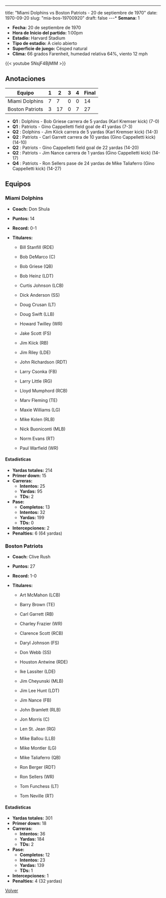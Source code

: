 ---
title: "Miami Dolphins vs Boston Patriots - 20 de septiembre de 1970"
date: 1970-09-20
slug: "mia-bos-19700920"
draft: false
---* **Semana:** 1
* **Fecha:** 20 de septiembre de 1970
* **Hora de Inicio del partido:** 1:00pm
* **Estadio:** Harvard Stadium
* **Tipo de estadio:** A cielo abierto
* **Superficie de juego:** Césped natural
* **Clima:** 66 grados Farenheit, humedad relativa 64%, viento 12 mph

{{< youtube 5NsjF4BjMlM >}}


## Anotaciones
| Equipo | 1 | 2 | 3 | 4 | Final |
|--------|---|---|---|---|-------|
| Miami Dolphins  | 7 | 7 | 0 | 0  | 14 |
| Boston Patriots  | 3 | 17 | 0 | 7  | 27 |
* **Q1** : Dolphins - Bob Griese carrera de 5 yardas (Karl Kremser kick) (7-0)
* **Q1** : Patriots - Gino Cappelletti field goal de 41 yardas (7-3)
* **Q2** : Dolphins - Jim Kiick carrera de 5 yardas (Karl Kremser kick) (14-3)
* **Q2** : Patriots - Carl Garrett carrera de 10 yardas (Gino Cappelletti kick) (14-10)
* **Q2** : Patriots - Gino Cappelletti field goal de 22 yardas (14-20)
* **Q2** : Patriots - Jim Nance carrera de 1 yardas (Gino Cappelletti kick) (14-17)
* **Q4** : Patriots - Ron Sellers pase de 24 yardas de Mike Taliaferro (Gino Cappelletti kick) (14-27)


## Equipos


### Miami Dolphins
* **Coach:** Don Shula
* **Puntos:** 14
* **Record:** 0-1
* **Titulares:** 

  * Bill Stanfill (RDE) 

  * Bob DeMarco (C) 

  * Bob Griese (QB) 

  * Bob Heinz (LDT) 

  * Curtis Johnson (LCB) 

  * Dick Anderson (SS) 

  * Doug Crusan (LT) 

  * Doug Swift (LLB) 

  * Howard Twilley (WR) 

  * Jake Scott (FS) 

  * Jim Kiick (RB) 

  * Jim Riley (LDE) 

  * John Richardson (RDT) 

  * Larry Csonka (FB) 

  * Larry Little (RG) 

  * Lloyd Mumphord (RCB) 

  * Marv Fleming (TE) 

  * Maxie Williams (LG) 

  * Mike Kolen (RLB) 

  * Nick Buoniconti (MLB) 

  * Norm Evans (RT) 

  * Paul Warfield (WR) 

#### Estadísticas
* **Yardas totales:** 214
* **Primer down:** 15
* **Carreras:**
  * **Intentos:** 25
  * **Yardas:** 95
  * **TDs:** 2
* **Pase:**
  * **Completos:** 13
  * **Intentos:** 32
  * **Yardas:** 199
  * **TDs:** 0
* **Intercepciones:** 2
* **Penalties:** 6 (64 yardas)

### Boston Patriots
* **Coach:** Clive Rush
* **Puntos:** 27
* **Record:** 1-0
* **Titulares:** 

  * Art McMahon (LCB) 

  * Barry Brown (TE) 

  * Carl Garrett (RB) 

  * Charley Frazier (WR) 

  * Clarence Scott (RCB) 

  * Daryl Johnson (FS) 

  * Don Webb (SS) 

  * Houston Antwine (RDE) 

  * Ike Lassiter (LDE) 

  * Jim Cheyunski (MLB) 

  * Jim Lee Hunt (LDT) 

  * Jim Nance (FB) 

  * John Bramlett (RLB) 

  * Jon Morris (C) 

  * Len St. Jean (RG) 

  * Mike Ballou (LLB) 

  * Mike Montler (LG) 

  * Mike Taliaferro (QB) 

  * Ron Berger (RDT) 

  * Ron Sellers (WR) 

  * Tom Funchess (LT) 

  * Tom Neville (RT) 

#### Estadísticas
* **Yardas totales:** 301
* **Primer down:** 18
* **Carreras:**
  * **Intentos:** 36
  * **Yardas:** 184
  * **TDs:** 2
* **Pase:**
  * **Completos:** 12
  * **Intentos:** 23
  * **Yardas:** 139
  * **TDs:** 1
* **Intercepciones:** 1
* **Penalties:** 4 (32 yardas)


[Volver](/historia/1970)
